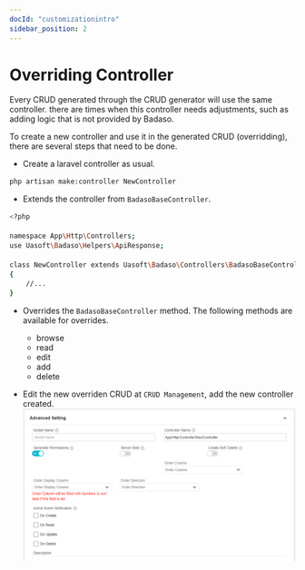 ```yaml
---
docId: "customizationintro"
sidebar_position: 2
---
```


# Overriding Controller

Every CRUD generated through the CRUD generator will use the same controller. there are times when this controller needs adjustments, such as adding logic that is not provided by Badaso.

To create a new controller and use it in the generated CRUD (overridding), there are several steps that need to be done.

- Create a laravel controller as usual.
```bash 
php artisan make:controller NewController
```

- Extends the controller from `BadasoBaseController`.
```bash title="App\Http\Controllers\NewController.php"
<?php

namespace App\Http\Controllers;
use Uasoft\Badaso\Helpers\ApiResponse;

class NewController extends Uasoft\Badaso\Controllers\BadasoBaseController
{
    //...
}
```

- Overrides the `BadasoBaseController` method. The following methods are available for overrides.
    - browse
    - read
    - edit
    - add
    - delete

- Edit the new overriden CRUD at `CRUD Management`, add the new controller created.
![Docusaurus logo](/img/override-controller.png)